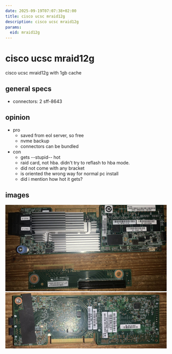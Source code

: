 ```yaml
---
date: 2025-09-19T07:07:38+02:00
title: cisco ucsc mraid12g
description: cisco ucsc mraid12g
params:
  eid: mraid12g
---
```

# cisco ucsc mraid12g
cisco ucsc mraid12g with 1gb cache

## general specs
- connectors: 2 sff-8643

## opinion
- pro
  - saved from eol server, so free
  - nvme backup
  - connectors can be bundled
- con
  - gets --stupid-- hot
  - raid card, not hba. didn't try to reflash to hba mode.
  - did not come with any bracket
  - is oriented the wrong way for normal pc install
  - did i mention how hot it gets?

## images
![front](mraid12gf.jpg)
![back](mraid12gb.jpg)


